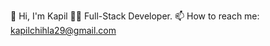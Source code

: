 👋 Hi, I'm Kapil
👨‍💻 Full-Stack Developer.
📫 How to reach me: kapilchihla29@gmail.com


<!--
**Kapil-Chihla/Kapil-Chihla** is a ✨ _special_ ✨ repository because its `README.md` (this file) appears on your GitHub profile.

Here are some ideas to get you started:

- 🔭 I’m currently working on ...
- 🌱 I’m currently learning ...
- 👯 I’m looking to collaborate on ...
- 🤔 I’m looking for help with ...
- 💬 Ask me about ...
- 📫 How to reach me: ...
- 😄 Pronouns: ...
- ⚡ Fun fact: ...
-->
